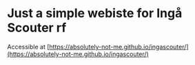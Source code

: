 # Just a simple webiste for Ingå Scouter rf
Accessible at [https://absolutely-not-me.github.io/ingascouter/](https://absolutely-not-me.github.io/ingascouter/)
